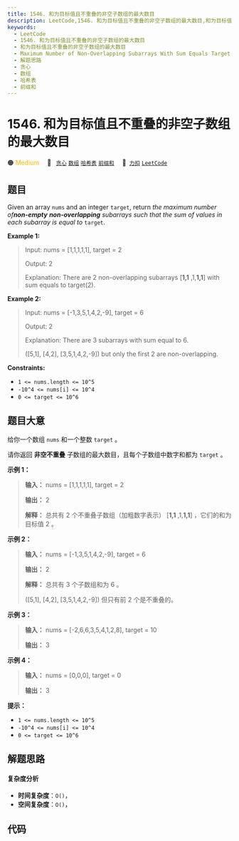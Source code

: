 ```yaml
---
title: 1546. 和为目标值且不重叠的非空子数组的最大数目
description: LeetCode,1546. 和为目标值且不重叠的非空子数组的最大数目,和为目标值且不重叠的非空子数组的最大数目,Maximum Number of Non-Overlapping Subarrays With Sum Equals Target,解题思路,贪心,数组,哈希表,前缀和
keywords:
  - LeetCode
  - 1546. 和为目标值且不重叠的非空子数组的最大数目
  - 和为目标值且不重叠的非空子数组的最大数目
  - Maximum Number of Non-Overlapping Subarrays With Sum Equals Target
  - 解题思路
  - 贪心
  - 数组
  - 哈希表
  - 前缀和
---
```


# 1546. 和为目标值且不重叠的非空子数组的最大数目

🟠 <font color=#ffb800>Medium</font>&emsp; 🔖&ensp; [`贪心`](/tag/greedy.md) [`数组`](/tag/array.md) [`哈希表`](/tag/hash-table.md) [`前缀和`](/tag/prefix-sum.md)&emsp; 🔗&ensp;[`力扣`](https://leetcode.cn/problems/maximum-number-of-non-overlapping-subarrays-with-sum-equals-target) [`LeetCode`](https://leetcode.com/problems/maximum-number-of-non-overlapping-subarrays-with-sum-equals-target)

## 题目

Given an array `nums` and an integer `target`, return _the maximum number
of**non-empty** **non-overlapping** subarrays such that the sum of values in
each subarray is equal to_ `target`.



**Example 1:**

> Input: nums = [1,1,1,1,1], target = 2
> 
> Output: 2
> 
> Explanation: There are 2 non-overlapping subarrays [**1,1** ,1,**1,1**] with sum equals to target(2).

**Example 2:**

> Input: nums = [-1,3,5,1,4,2,-9], target = 6
> 
> Output: 2
> 
> Explanation: There are 3 subarrays with sum equal to 6.
> 
> ([5,1], [4,2], [3,5,1,4,2,-9]) but only the first 2 are non-overlapping.

**Constraints:**

  * `1 <= nums.length <= 10^5`
  * `-10^4 <= nums[i] <= 10^4`
  * `0 <= target <= 10^6`


## 题目大意

给你一个数组 `nums` 和一个整数 `target` 。

请你返回 **非空不重叠**  子数组的最大数目，且每个子数组中数字和都为 `target` 。



**示例 1：**

> 
> 
> 
> 
> 
> **输入：** nums = [1,1,1,1,1], target = 2
> 
> **输出：** 2
> 
> **解释：** 总共有 2 个不重叠子数组（加粗数字表示） [**1,1** ,1,**1,1**] ，它们的和为目标值 2 。
> 
> 

**示例 2：**

> 
> 
> 
> 
> 
> **输入：** nums = [-1,3,5,1,4,2,-9], target = 6
> 
> **输出：** 2
> 
> **解释：** 总共有 3 个子数组和为 6 。
> 
> ([5,1], [4,2], [3,5,1,4,2,-9]) 但只有前 2 个是不重叠的。

**示例 3：**

> 
> 
> 
> 
> 
> **输入：** nums = [-2,6,6,3,5,4,1,2,8], target = 10
> 
> **输出：** 3
> 
> 

**示例 4：**

> 
> 
> 
> 
> 
> **输入：** nums = [0,0,0], target = 0
> 
> **输出：** 3
> 
> 



**提示：**

  * `1 <= nums.length <= 10^5`
  * `-10^4 <= nums[i] <= 10^4`
  * `0 <= target <= 10^6`


## 解题思路

#### 复杂度分析

- **时间复杂度**：`O()`，
- **空间复杂度**：`O()`，

## 代码

```javascript

```